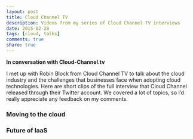 ```yaml
---
layout: post
title: Cloud Channel TV
description: Videos from my series of Cloud Channel TV interviews
date: 2015-02-28
tags: [cloud, talks]
comments: true
share: true
---
```


**In conversation with Cloud-Channel.tv**




I met up with Robin Block from Cloud Channel TV to talk about the cloud industry and the challenges that businesses face when adopting cloud technologies. Here are short clips of the full interview that Cloud Channel released through their Twitter account. We covered a lot of topics, so I’d really appreciate any feedback on my comments.





### Moving to the cloud









### Future of IaaS





